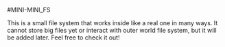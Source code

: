 #MINI-MINI_FS

This is a small file system that works inside like a real one in many ways. It cannot store big files yet or interact with outer world file system, but it will be added later. Feel free to check it out!